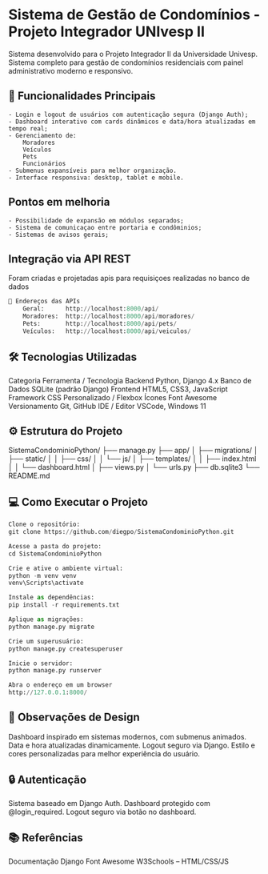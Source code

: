 # Sistema de Gestão de Condomínios - Projeto Integrador UNIvesp II

Sistema desenvolvido para o Projeto Integrador II da Universidade Univesp.
Sistema completo para gestão de condomínios residenciais com painel administrativo moderno e responsivo.

## 🚀 Funcionalidades Principais

    - Login e logout de usuários com autenticação segura (Django Auth);
    - Dashboard interativo com cards dinâmicos e data/hora atualizadas em tempo real;
    - Gerenciamento de:
        Moradores
        Veículos
        Pets
        Funcionários
    - Submenus expansíveis para melhor organização.
    - Interface responsiva: desktop, tablet e mobile.

## Pontos em melhoria

    - Possibilidade de expansão em módulos separados;
    - Sistema de comunicaçao entre portaria e condôminios;
    - Sistemas de avisos gerais;

## Integração via API REST

Foram criadas e projetadas apis para requisiçoes realizadas no banco de dados

```python
🔗 Endereços das APIs
    Geral:      http://localhost:8000/api/
    Moradores:  http://localhost:8000/api/moradores/
    Pets:       http://localhost:8000/api/pets/
    Veículos:   http://localhost:8000/api/veiculos/
```

## 🛠 Tecnologias Utilizadas

Categoria Ferramenta / Tecnologia
Backend Python, Django 4.x
Banco de Dados SQLite (padrão Django)
Frontend HTML5, CSS3, JavaScript
Framework CSS Personalizado / Flexbox
Ícones Font Awesome
Versionamento Git, GitHub
IDE / Editor VSCode, Windows 11

## ⚙ Estrutura do Projeto

SistemaCondominioPython/
├── manage.py
├── app/
│ ├── migrations/
│ ├── static/
│ │ ├── css/
│ │ └── js/
│ ├── templates/
│ │ ├── index.html
│ │ └── dashboard.html
│ ├── views.py
│ └── urls.py
├── db.sqlite3
└── README.md

## 💻 Como Executar o Projeto

```python
Clone o repositório:
git clone https://github.com/diegpo/SistemaCondominioPython.git

Acesse a pasta do projeto:
cd SistemaCondominioPython

Crie e ative o ambiente virtual:
python -m venv venv
venv\Scripts\activate

Instale as dependências:
pip install -r requirements.txt

Aplique as migrações:
python manage.py migrate

Crie um superusuário:
python manage.py createsuperuser

Inicie o servidor:
python manage.py runserver

Abra o endereço em um browser
http://127.0.0.1:8000/
```

## 🎨 Observações de Design

Dashboard inspirado em sistemas modernos, com submenus animados.
Data e hora atualizadas dinamicamente.
Logout seguro via Django.
Estilo e cores personalizadas para melhor experiência do usuário.

## 🔒 Autenticação

Sistema baseado em Django Auth.
Dashboard protegido com @login_required.
Logout seguro via botão no dashboard.

## 📚 Referências

Documentação Django
Font Awesome
W3Schools – HTML/CSS/JS
